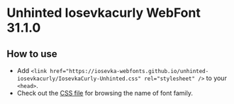 # Unhinted Iosevkacurly WebFont 31.1.0

## How to use

- Add `<link href="https://iosevka-webfonts.github.io/unhinted-iosevkacurly/IosevkaCurly-Unhinted.css" rel="stylesheet" />` to your `<head>`.
- Check out the [CSS file](./IosevkaCurly-Unhinted.css) for browsing the name of font family.
